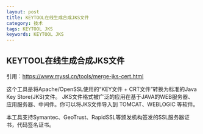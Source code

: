 ```yaml
---
layout: post
title: KEYTOOL在线生成合成JKS文件
category: 技术
tags: KEYTOOL JKS
keywords: KEYTOOL JKS
---
```


## KEYTOOL在线生成合成JKS文件

引用：https://www.myssl.cn/tools/merge-jks-cert.html

 这个工具是将Apache/OpenSSL使用的“KEY文件 + CRT文件”转换为标准的Java Key Store(JKS)文件。
JKS文件格式被广泛的应用在基于JAVA的WEB服务器、应用服务器、中间件。你可以将JKS文件导入到
TOMCAT、WEBLOGIC 等软件。

本工具支持Symantec、GeoTrust、RapidSSL等颁发机构签发的SSL服务器证书，代码签名证书。
